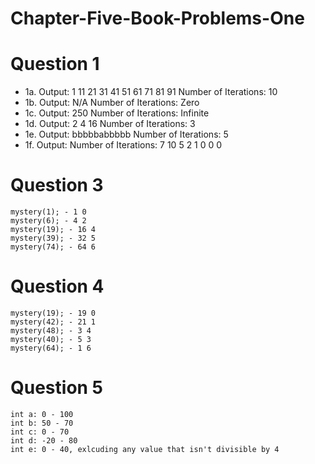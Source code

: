# Chapter-Five-Book-Problems-One

# Question 1

 - 1a. Output: 1 11 21 31 41 51 61 71 81 91 Number of Iterations: 10
 - 1b. Output: N/A Number of Iterations: Zero
 - 1c. Output: 250 Number of Iterations: Infinite
 - 1d. Output: 2 4 16 Number of Iterations: 3
 - 1e. Output: bbbbbabbbbb Number of Iterations: 5
 - 1f. Output:  Number of Iterations: 7
10
5
2
1
0
0
0

# Question 3
```
mystery(1); - 1 0
mystery(6); - 4 2 
mystery(19); - 16 4
mystery(39); - 32 5
mystery(74); - 64 6
```

# Question 4
```
mystery(19); - 19 0
mystery(42); - 21 1
mystery(48); - 3 4
mystery(40); - 5 3
mystery(64); - 1 6
```
# Question 5
```
int a: 0 - 100
int b: 50 - 70
int c: 0 - 70
int d: -20 - 80
int e: 0 - 40, exlcuding any value that isn't divisible by 4
```